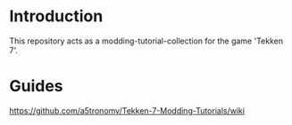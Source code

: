 # Introduction
This repository acts as a modding-tutorial-collection for the game 'Tekken 7'.

# Guides
https://github.com/a5tronomy/Tekken-7-Modding-Tutorials/wiki

